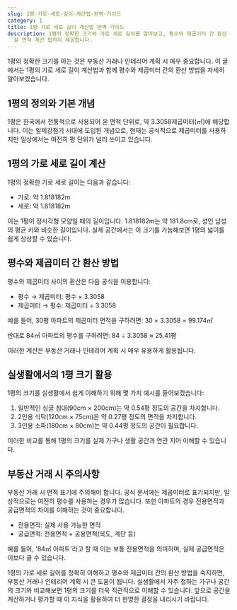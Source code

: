 ```yaml
---
slug: 1평-가로-세로-길이-계산법-완벽-가이드
category: 1
title: 1평 가로 세로 길이 계산법 완벽 가이드
description: 1평의 정확한 크기와 가로 세로 길이를 알아보고, 평수와 제곱미터 간 환산 방법을 자세히 설명합니다. 부동산 거래 시 꼭 알아야
  할 면적 계산 팁까지 제공합니다.
---
```

1평의 정확한 크기를 아는 것은 부동산 거래나 인테리어 계획 시 매우 중요합니다. 이 글에서는 1평의 가로 세로 길이 계산법과 함께 평수와 제곱미터 간의 환산 방법을 자세히 알아보겠습니다.

## 1평의 정의와 기본 개념

1평은 한국에서 전통적으로 사용되어 온 면적 단위로, 약 3.3058제곱미터(㎡)에 해당합니다. 이는 일제강점기 시대에 도입된 개념으로, 현재는 공식적으로 제곱미터를 사용하지만 일상에서는 여전히 평 단위가 널리 쓰이고 있습니다.

## 1평의 가로 세로 길이 계산

1평의 정확한 가로 세로 길이는 다음과 같습니다:

- 가로: 약 1.818182m
- 세로: 약 1.818182m

이는 1평이 정사각형 모양일 때의 길이입니다. 1.818182m는 약 181.8cm로, 성인 남성의 평균 키와 비슷한 길이입니다. 실제 공간에서는 이 크기를 가늠해보면 1평의 넓이를 쉽게 상상할 수 있습니다.

## 평수와 제곱미터 간 환산 방법

평수와 제곱미터 사이의 환산은 다음 공식을 이용합니다:

- 평수 → 제곱미터: 평수 × 3.3058
- 제곱미터 → 평수: 제곱미터 ÷ 3.3058

예를 들어, 30평 아파트의 제곱미터 면적을 구하려면:
30 × 3.3058 = 99.174㎡

반대로 84㎡ 아파트의 평수를 구하려면:
84 ÷ 3.3058 ≈ 25.41평

이러한 계산은 부동산 거래나 인테리어 계획 시 매우 유용하게 활용됩니다.

## 실생활에서의 1평 크기 활용

1평의 크기를 실생활에서 쉽게 이해하기 위해 몇 가지 예시를 들어보겠습니다:

1. 일반적인 싱글 침대(90cm × 200cm)는 약 0.54평 정도의 공간을 차지합니다.
2. 2인용 식탁(120cm × 75cm)은 약 0.27평 정도의 면적을 차지합니다.
3. 3인용 소파(180cm × 80cm)는 약 0.44평 정도의 공간이 필요합니다.

이러한 비교를 통해 1평의 크기를 실제 가구나 생활 공간과 연관 지어 이해할 수 있습니다.

## 부동산 거래 시 주의사항

부동산 거래 시 면적 표기에 주의해야 합니다. 공식 문서에는 제곱미터로 표기되지만, 일상적으로는 여전히 평수를 사용하는 경우가 많습니다. 또한 아파트의 경우 전용면적과 공급면적의 차이를 이해하는 것이 중요합니다.

- 전용면적: 실제 사용 가능한 면적
- 공급면적: 전용면적 + 공용면적(복도, 계단 등)

예를 들어, '84㎡ 아파트'라고 할 때 이는 보통 전용면적을 의미하며, 실제 공급면적은 이보다 클 수 있습니다.

1평의 가로 세로 길이를 정확히 이해하고 평수와 제곱미터 간의 환산 방법을 숙지하면, 부동산 거래나 인테리어 계획 시 큰 도움이 됩니다. 실생활에서 자주 접하는 가구나 공간의 크기와 비교해보면 1평의 크기를 더욱 직관적으로 이해할 수 있습니다. 앞으로 공간을 계산하거나 평가할 때 이 지식을 활용하여 더 현명한 결정을 내리시기 바랍니다.
